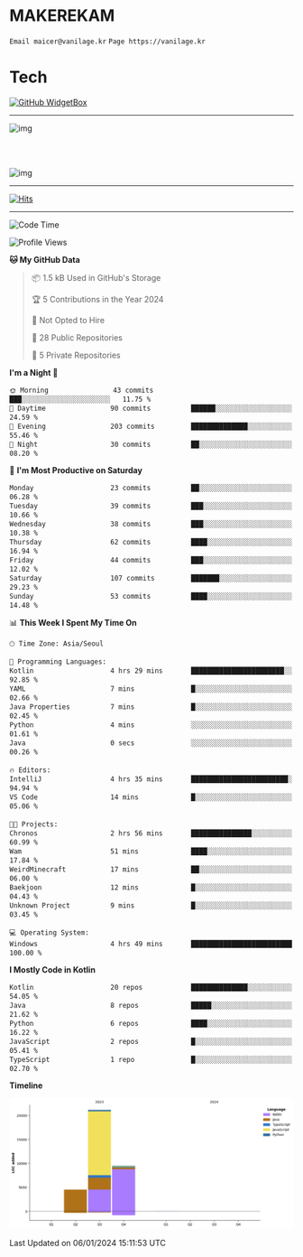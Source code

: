 # MAKEREKAM

`Email maicer@vanilage.kr`
`Page https://vanilage.kr`

# Tech

[![GitHub WidgetBox](https://github-widgetbox.vercel.app/api/skills?languages=python,js,ts,c,cpp,cs,java,kotlin,bash,md,html,css,xml,yaml,swift,powershell,json,R,SQL,php&tools=git,npm,gradle,nodejs,vercel,nginx&includeNames=true&theme=darkmode)](https://github.com/Jurredr/github-widgetbox)

---

![img](https://github-readme-stats.vercel.app/api/top-langs/?username=MAKEREKAM&layout=compact&theme=gruvbox)

<br>
<br>

![img](https://github-readme-stats.vercel.app/api/?username=MAKEREKAM&layout=compact&theme=gruvbox)

---

[![Hits](https://hits.seeyoufarm.com/api/count/incr/badge.svg?url=https%3A%2F%2Fgithub.com%2FMAKEREKAM&count_bg=%234A49D1&title_bg=%23555555&icon=&icon_color=%23E7E7E7&title=방문&edge_flat=false)](https://hits.seeyoufarm.com)

---

<!--START_SECTION:waka-->
![Code Time](http://img.shields.io/badge/Code%20Time-122%20hrs%2027%20mins-blue)

![Profile Views](http://img.shields.io/badge/Profile%20Views-1-blue)

**🐱 My GitHub Data** 

> 📦 1.5 kB Used in GitHub's Storage 
 > 
> 🏆 5 Contributions in the Year 2024
 > 
> 🚫 Not Opted to Hire
 > 
> 📜 28 Public Repositories 
 > 
> 🔑 5 Private Repositories 
 > 
**I'm a Night 🦉** 

```text
🌞 Morning                43 commits          ███░░░░░░░░░░░░░░░░░░░░░░   11.75 % 
🌆 Daytime                90 commits          ██████░░░░░░░░░░░░░░░░░░░   24.59 % 
🌃 Evening                203 commits         ██████████████░░░░░░░░░░░   55.46 % 
🌙 Night                  30 commits          ██░░░░░░░░░░░░░░░░░░░░░░░   08.20 % 
```
📅 **I'm Most Productive on Saturday** 

```text
Monday                   23 commits          ██░░░░░░░░░░░░░░░░░░░░░░░   06.28 % 
Tuesday                  39 commits          ███░░░░░░░░░░░░░░░░░░░░░░   10.66 % 
Wednesday                38 commits          ███░░░░░░░░░░░░░░░░░░░░░░   10.38 % 
Thursday                 62 commits          ████░░░░░░░░░░░░░░░░░░░░░   16.94 % 
Friday                   44 commits          ███░░░░░░░░░░░░░░░░░░░░░░   12.02 % 
Saturday                 107 commits         ███████░░░░░░░░░░░░░░░░░░   29.23 % 
Sunday                   53 commits          ████░░░░░░░░░░░░░░░░░░░░░   14.48 % 
```


📊 **This Week I Spent My Time On** 

```text
🕑︎ Time Zone: Asia/Seoul

💬 Programming Languages: 
Kotlin                   4 hrs 29 mins       ███████████████████████░░   92.85 % 
YAML                     7 mins              █░░░░░░░░░░░░░░░░░░░░░░░░   02.66 % 
Java Properties          7 mins              █░░░░░░░░░░░░░░░░░░░░░░░░   02.45 % 
Python                   4 mins              ░░░░░░░░░░░░░░░░░░░░░░░░░   01.61 % 
Java                     0 secs              ░░░░░░░░░░░░░░░░░░░░░░░░░   00.26 % 

🔥 Editors: 
IntelliJ                 4 hrs 35 mins       ████████████████████████░   94.94 % 
VS Code                  14 mins             █░░░░░░░░░░░░░░░░░░░░░░░░   05.06 % 

🐱‍💻 Projects: 
Chronos                  2 hrs 56 mins       ███████████████░░░░░░░░░░   60.99 % 
Wam                      51 mins             ████░░░░░░░░░░░░░░░░░░░░░   17.84 % 
WeirdMinecraft           17 mins             ██░░░░░░░░░░░░░░░░░░░░░░░   06.00 % 
Baekjoon                 12 mins             █░░░░░░░░░░░░░░░░░░░░░░░░   04.43 % 
Unknown Project          9 mins              █░░░░░░░░░░░░░░░░░░░░░░░░   03.45 % 

💻 Operating System: 
Windows                  4 hrs 49 mins       █████████████████████████   100.00 % 
```

**I Mostly Code in Kotlin** 

```text
Kotlin                   20 repos            ██████████████░░░░░░░░░░░   54.05 % 
Java                     8 repos             █████░░░░░░░░░░░░░░░░░░░░   21.62 % 
Python                   6 repos             ████░░░░░░░░░░░░░░░░░░░░░   16.22 % 
JavaScript               2 repos             █░░░░░░░░░░░░░░░░░░░░░░░░   05.41 % 
TypeScript               1 repo              █░░░░░░░░░░░░░░░░░░░░░░░░   02.70 % 
```



**Timeline**

![Lines of Code chart](https://raw.githubusercontent.com/MAKEREKAM/MAKEREKAM/main/assets/bar_graph.png)


 Last Updated on 06/01/2024 15:11:53 UTC
<!--END_SECTION:waka-->
